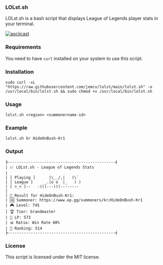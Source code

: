 ### LOLst.sh 

LOLst.sh is a bash script that displays League of Legends player stats in your terminal.

[![asciicast](https://asciinema.org/a/WU4zCihoz1QEljc2yoCFY9OuQ.svg)](https://asciinema.org/a/WU4zCihoz1QEljc2yoCFY9OuQ)

### Requirements

You need to have `curl` installed on your system to use this script.

### Installation 
    sudo curl -sL "https://raw.githubusercontent.com/jemcv/lolst/main/lolst.sh" -o /usr/local/bin/lolst.sh && sudo chmod +x /usr/local/bin/lolst.sh

### Usage
    lolst.sh <region> <summonername-id>

### Example
    lolst.sh kr HideOnBush-Kr1

### Output
    ┝-----------------------------------------------┥
    | 📈 LOLst.sh - League of Legends Stats
    | 
    | [ Playing ]      |\__/,|   (\`
    | [ League ]     _.|o o  |_   ) ) 
    | [ >_< ]--   -(((---(((--------
    |
    | 🔎 Result for HideOnBush-Kr1: 
    | 🆔 Summoner: https://www.op.gg/summoners/kr/HideOnBush-Kr1 
    | 🎮 Level: 745 
    | 🏆 Tier: Grandmaster 
    | 🎯 LP: 573 
    | 📊 Ratio: Win Rate 60% 
    | 🏅 Ranking: 514 
    ┝-----------------------------------------------┥

### License
This script is licensed under the MIT license.

